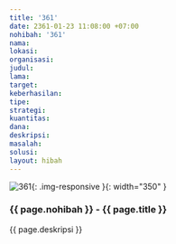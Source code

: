 ```yaml
---
title: '361'
date: 2361-01-23 11:08:00 +07:00
nohibah: '361'
nama: 
lokasi: 
organisasi: 
judul: 
lama: 
target: 
keberhasilan: 
tipe: 
strategi: 
kuantitas: 
dana: 
deskripsi: 
masalah: 
solusi: 
layout: hibah
---
```


![361](/static/img/hibahcms/361.png){: .img-responsive }{: width="350" }

### {{ page.nohibah }} - {{ page.title }}

{{ page.deskripsi }}
